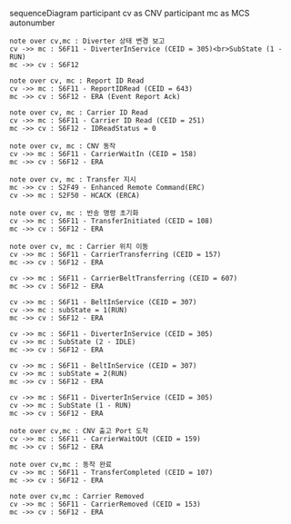 sequenceDiagram
participant cv as CNV
participant mc as MCS
autonumber

    note over cv,mc : Diverter 상태 변경 보고
    cv ->> mc : S6F11 - DiverterInService (CEID = 305)<br>SubState (1 - RUN)
    mc ->> cv : S6F12

    note over cv, mc : Report ID Read
    cv ->> mc : S6F11 - ReportIDRead (CEID = 643)
    mc ->> cv : S6F12 - ERA (Event Report Ack)

    note over cv, mc : Carrier ID Read
    cv ->> mc : S6F11 - Carrier ID Read (CEID = 251)
    mc ->> cv : S6F12 - IDReadStatus = 0

    note over cv, mc : CNV 동작
    cv ->> mc : S6F11 - CarrierWaitIn (CEID = 158)
    mc ->> cv : S6F12 - ERA

    note over cv, mc : Transfer 지시
    mc ->> cv : S2F49 - Enhanced Remote Command(ERC)
    cv ->> mc : S2F50 - HCACK (ERCA)

    note over cv, mc : 반송 명령 초기화
    cv ->> mc : S6F11 - TransferInitiated (CEID = 108)
    mc ->> cv : S6F12 - ERA

    note over cv, mc : Carrier 위치 이동
    cv ->> mc : S6F11 - CarrierTransferring (CEID = 157)
    mc ->> cv : S6F12 - ERA

    cv ->> mc : S6F11 - CarrierBeltTransferring (CEID = 607)
    mc ->> cv : S6F12 - ERA

    cv ->> mc : S6F11 - BeltInService (CEID = 307)
    cv ->> mc : subState = 1(RUN)
    mc ->> cv : S6F12 - ERA

    cv ->> mc : S6F11 - DiverterInService (CEID = 305)
    cv ->> mc : SubState (2 - IDLE)
    mc ->> cv : S6F12 - ERA

    cv ->> mc : S6F11 - BeltInService (CEID = 307)
    cv ->> mc : subState = 2(RUN)
    mc ->> cv : S6F12 - ERA

    cv ->> mc : S6F11 - DiverterInService (CEID = 305)
    cv ->> mc : SubState (1 - RUN)
    mc ->> cv : S6F12 - ERA

    note over cv,mc : CNV 출고 Port 도착
    cv ->> mc : S6F11 - CarrierWaitOUt (CEID = 159)
    mc ->> cv : S6F12 - ERA

    note over cv,mc : 동작 완료
    cv ->> mc : S6F11 - TransferCompleted (CEID = 107)
    mc ->> cv : S6F12 - ERA

    note over cv,mc : Carrier Removed
    cv ->> mc : S6F11 - CarrierRemoved (CEID = 153)
    mc ->> cv : S6F12 - ERA
